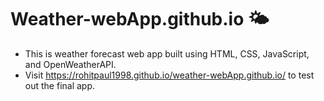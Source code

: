 # Weather-webApp.github.io 🌤️

- This is weather forecast web app built using HTML, CSS, JavaScript, and OpenWeatherAPI.
- Visit https://rohitpaul1998.github.io/weather-webApp.github.io/ to test out the final app.
